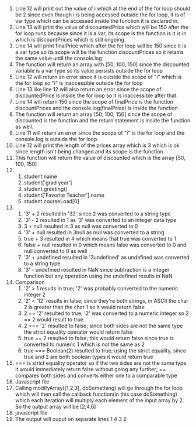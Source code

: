 1. Line 12 will print out the value of i which at the end of the for loop should be 2 since even though i is being accessed outside the for loop, it is of var type which can be accessed inside the function it is declared in.
2. Line 13 will print the value of discountedPrice which will be 150 after the for loop runs because since it is a var, its scope is the function is it is in which is discountPrices which is still ongoing
3. Line 14 will print finalPrice which after the for loop will be 150 since it is a var type so its scope will be the function discountPrices so it retains the same value until the console.log
4. The function will return an array with [50, 100, 150] since the discounted variable is a var type so its value persists outside the for loop 
5. Line 12 will return an error since it is outside the scope of "i" which is the for loop so "i" is inaccessible outside the for loop
6. Line 13 like line 12 will also return an error since the scope of discountedPrice is inside the for loop so it is inaccessible after that.
7. Line 14 will return 150 since the scope of finalPrice is the function discountPrices and the console.log(finalPrice) is inside the function
8. The function will return an array [50, 100, 150] since the scope of discounted is the function and the return statement is inside the function as well.
9. Line 11 will return an error since the scope of "i" is the for loop and the console.log is outside the for loop.
10. Line 12 will print the length of the prices array which is 3 which is ok since length isn't being changed and its scope is the function.
11. This function will return the value of discounted which is the array [50, 100, 150]
12. 
    1.  student.name
    2.  student['grad year']
    3.  student.greeting()
    4.  student['Favorite Teacher'].name
    5.  student.courseLoad[0]
13. 
    1.  '3' + 2 resulted in '32' since 2 was converted to a string type 
    2.  '3' - 2 resulted in 1 as '3' was converted to an integer data type 
    3.  3 + null resulted in 3 as null was converted to 0
    4.  '3' + null resulted in 3null as null was converted to a string
    5.  true + 3 resulted in 4 which means that true was converted to 1
    6.  false + null resulted in 0 which means false was converted to 0 and null converted to 0 as well
    7.  '3' + undefined resulted in '3undefined' as undefined was converted to a string type
    8.  '3' - undefined resulted in NaN since subtraction is a integer function but any operation using the undefined results in NaN
14. Comparison
    1.  '2' > 1 results in true; '2' was probably converted to the numeric integer 2
    2.  '2' < '12' results in false; since they're both strings, in ASCII the char 2 is greater than the char 1 so it would return false
    3.  2 == '2' resulted to true; '2' was converted to a numeric integer so 2 == 2 would result to true
    4.  2 === '2' resulted to false; since both sides are not the same type the strict equality operator would return false
    5.  true == 2 resulted to false; this would return false since true is converted to numeric 1 which is not the same as 2
    6.  true === Boolean(2) resulted to true; using the strict equality, since true and 2 are both boolean types it would return true
15. === is strict equality operator so if the two sides are not the same type it would immediately return false without going any further; == compares both sides and converts either one to a comparable type
16. Javascript file
17. Calling modifyArray([1,2,3], doSomething) will go through the for loop which will then call the callback function(in this case doSomething) which each iteration will multiply each element of the input array by 2. So the output array will be [2,4,6]
18. javascript file
19. The output will ouput on separate lines 1 4 3 2

